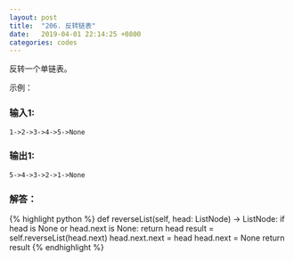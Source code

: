 ```yaml
---
layout: post
title:  "206. 反转链表"
date:   2019-04-01 22:14:25 +0800
categories: codes
---
```



反转一个单链表。  

示例：  

### 输入1:
```
1->2->3->4->5->None 
```
### 输出1:  
```
5->4->3->2->1->None
```

### 解答：  

{% highlight python %}
def reverseList(self, head: ListNode) -> ListNode:
    if head is None or head.next is None: return head
    result = self.reverseList(head.next)
    head.next.next = head
    head.next = None
    return result
{% endhighlight %}
